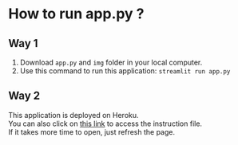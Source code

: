 # How to run app.py ?

## Way 1

1. Download `app.py` and `img` folder in your local computer.
2. Use this command to run this application: `streamlit run app.py`

## Way 2

This application is deployed on Heroku.   
You can also click on [this link](https://aws-deployment.herokuapp.com/) to access the instruction file.  
If it takes more time to open, just refresh the page.
